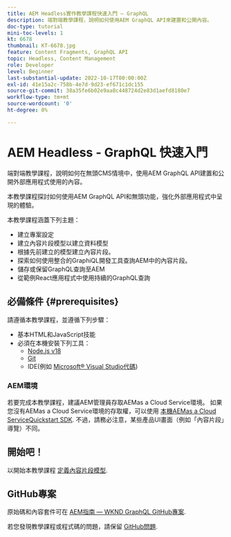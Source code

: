 ```yaml
---
title: AEM Headless實作教學課程快速入門 — GraphQL
description: 端對端教學課程，說明如何使用AEM GraphQL API來建置和公開內容。
doc-type: tutorial
mini-toc-levels: 1
kt: 6678
thumbnail: KT-6678.jpg
feature: Content Fragments, GraphQL API
topic: Headless, Content Management
role: Developer
level: Beginner
last-substantial-update: 2022-10-17T00:00:00Z
exl-id: 41e15a2c-758b-4e7d-9d23-ef671c1dc155
source-git-commit: 38a35fe6b02e9aa8c448724d2e83d1aefd8180e7
workflow-type: tm+mt
source-wordcount: '0'
ht-degree: 0%

---
```


# AEM Headless - GraphQL 快速入門

端對端教學課程，說明如何在無頭CMS情境中，使用AEM GraphQL API建置和公開外部應用程式使用的內容。

本教學課程探討如何使用AEM GraphQL API和無頭功能，強化外部應用程式中呈現的體驗。

本教學課程涵蓋下列主題：

* 建立專案設定
* 建立內容片段模型以建立資料模型
* 根據先前建立的模型建立內容片段。
* 探索如何使用整合的GraphiQL開發工具查詢AEM中的內容片段。
* 儲存或保留GraphQL查詢至AEM
* 從範例React應用程式中使用持續的GraphQL查詢

## 必備條件 {#prerequisites}

請遵循本教學課程，並遵循下列步驟：

* 基本HTML和JavaScript技能
* 必須在本機安裝下列工具：
   * [Node.js v18](https://nodejs.org/)
   * [Git](https://git-scm.com/)
   * IDE(例如 [Microsoft® Visual Studio代碼](https://code.visualstudio.com/))

### AEM環境

若要完成本教學課程，建議AEM管理員存取AEMas a Cloud Service環境。 如果您沒有AEMas a Cloud Service環境的存取權，可以使用 [本機AEMas a Cloud ServiceQuickstart SDK](/help/cloud-service/local-development-environment/aem-runtime.md). 不過，請務必注意，某些產品UI畫面（例如「內容片段」導覽）不同。

## 開始吧！

以開始本教學課程 [定義內容片段模型](content-fragment-models.md).

## GitHub專案

原始碼和內容套件可在 [AEM指南 — WKND GraphQL GitHub專案](https://github.com/adobe/aem-guides-wknd-graphql).

若您發現教學課程或程式碼的問題，請保留 [GitHub問題](https://github.com/adobe/aem-guides-wknd-graphql/issues).
